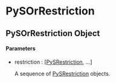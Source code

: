 # PySOrRestriction


## PySOrRestriction Object

#### Parameters

  - restriction : \[[PySRestriction](PySRestriction.md), \.\.\.\]

    A sequence of [PySRestriction](PySRestriction.md) objects\.